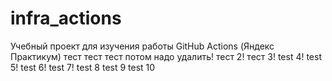 # infra_actions
Учебный проект для изучения работы GitHub Actions (Яндекс Практикум)
тест тест тест потом надо удалить! тест 2!
тест 3!
test 4!
test 5!
test 6!
test 7!
test 8
test 9
test 10
